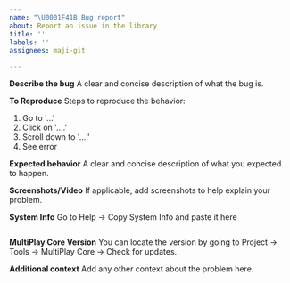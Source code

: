 ```yaml
---
name: "\U0001F41B Bug report"
about: Report an issue in the library
title: ''
labels: ''
assignees: maji-git

---
```


**Describe the bug**
A clear and concise description of what the bug is.

**To Reproduce**
Steps to reproduce the behavior:
1. Go to '...'
2. Click on '....'
3. Scroll down to '....'
4. See error

**Expected behavior**
A clear and concise description of what you expected to happen.

**Screenshots/Video**
If applicable, add screenshots to help explain your problem.

**System Info**
Go to Help -> Copy System Info and paste it here
```

```

**MultiPlay Core Version**
You can locate the version by going to Project -> Tools -> MultiPlay Core -> Check for updates.


**Additional context**
Add any other context about the problem here.
